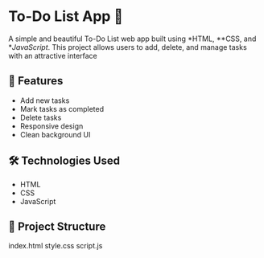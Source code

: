 
# To-Do List App 📝

A simple and beautiful To-Do List web app built using *HTML, **CSS, and **JavaScript*. This project allows users to add, delete, and manage tasks with an attractive interface

## 🚀 Features
- Add new tasks
- Mark tasks as completed
- Delete tasks
- Responsive design
- Clean background UI

## 🛠 Technologies Used
- HTML
- CSS
- JavaScript

## 📁 Project Structure

index.html
style.css
script.js




